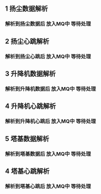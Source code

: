 ## 1 扬尘数据解析
### 解析到扬尘数据后 放入MQ中 等待处理

## 2 扬尘心跳解析
### 解析到扬尘心跳后 放入MQ中 等待处理

## 3 升降机数据解析
### 解析到升降机数据后 放入MQ中 等待处理

## 4 升降机心跳解析
### 解析到升降机心跳后 放入MQ中 等待处理

## 5 塔基数据解析
### 解析到塔基数据后 放入MQ中 等待处理

## 4 塔基心跳解析
### 解析到塔基心跳后 放入MQ中 等待处理